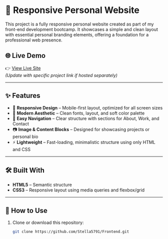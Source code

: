 # 💼 Responsive Personal Website

This project is a fully responsive personal website created as part of my front-end development bootcamp. It showcases a simple and clean layout with essential personal branding elements, offering a foundation for a professional web presence.

## 🌐 Live Demo

👉 [View Live Site](https://stellabullo.com)  
*(Update with specific project link if hosted separately)*

---

## ✨ Features

- 📱 **Responsive Design** – Mobile-first layout, optimized for all screen sizes
- 🎨 **Modern Aesthetic** – Clean fonts, layout, and soft color palette
- 🧭 **Easy Navigation** – Clear structure with sections for About, Work, and Contact
- 📷 **Image & Content Blocks** – Designed for showcasing projects or personal bio
- ⚡ **Lightweight** – Fast-loading, minimalistic structure using only HTML and CSS

---

## 🛠️ Built With

- **HTML5** – Semantic structure
- **CSS3** – Responsive layout using media queries and flexbox/grid

---

## 📂 How to Use

1. Clone or download this repository:
   ```bash
   git clone https://github.com/Stella5791/Frontend.git

